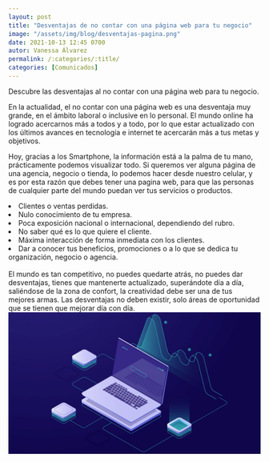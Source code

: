 ```yaml
---
layout: post
title: "Desventajas de no contar con una página web para tu negocio"
image: "/assets/img/blog/desventajas-pagina.png"
date: 2021-10-13 12:45 0700
autor: Vanessa Álvarez
permalink: /:categories/:title/
categories: [Comunicados]
---
```


Descubre las desventajas al no contar con una página web para tu negocio.


En la actualidad, el no contar con una página web es una desventaja muy grande, en el ámbito laboral o inclusive en lo personal. El mundo online ha logrado acercarnos más a todos y a todo, por lo que estar actualizado con los últimos avances en tecnología e internet te acercarán más a tus metas y objetivos.   

Hoy, gracias a los Smartphone, la información está a la palma de tu mano, prácticamente podemos visualizar todo. Si queremos ver alguna página de una agencia, negocio o tienda, lo podemos hacer desde nuestro celular, y es por esta razón que debes tener una pagina web, para que las personas de cualquier parte del mundo puedan ver tus servicios o productos.

<li>Clientes o ventas perdidas.</li>


<li>Nulo conocimiento de tu empresa.</li>


<li>Poca exposición nacional o internacional, dependiendo del rubro.</li>


<li>No saber qué es lo que quiere el cliente.</li>


<li>Máxima interacción de forma inmediata con los clientes.</li>


<li>Dar a conocer tus beneficios, promociones o a lo que se dedica tu organización, negocio o agencia.</li>

<br>
El mundo es tan competitivo, no puedes quedarte atrás, no puedes dar desventajas, tienes que mantenerte actualizado, superándote día a día, saliéndose de la zona de confort, la creatividad debe ser una de tus mejores armas. Las desventajas no deben existir, solo áreas de oportunidad que se tienen que mejorar día con día.

<img src="/assets/img/blog/desventajas-no-web.jpg" class="img-fluid" alt="Desventajas de no tener una página web">



